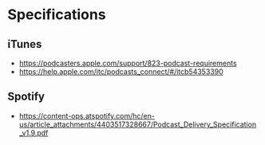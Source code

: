 # Specifications

## iTunes
 * https://podcasters.apple.com/support/823-podcast-requirements
 * https://help.apple.com/itc/podcasts_connect/#/itcb54353390

## Spotify
 * https://content-ops.atspotify.com/hc/en-us/article_attachments/4403517328667/Podcast_Delivery_Specification_v1.9.pdf
